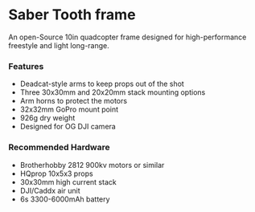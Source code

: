 # Saber Tooth frame
An open-Source 10in quadcopter frame designed for high-performance freestyle and light long-range.

### Features
- Deadcat-style arms to keep props out of the shot
- Three 30x30mm and 20x20mm stack mounting options
- Arm horns to protect the motors
- 32x32mm GoPro mount point
- 926g dry weight
- Designed for OG DJI camera

### Recommended Hardware
- Brotherhobby 2812 900kv motors or similar
- HQprop 10x5x3 props
- 30x30mm high current stack
- DJI/Caddx air unit
- 6s 3300-6000mAh battery
